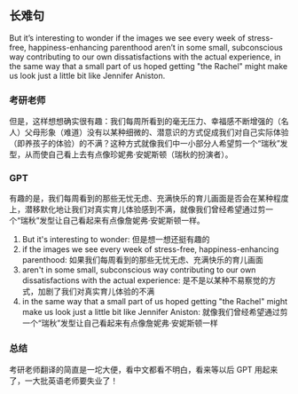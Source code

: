 ## 长难句

But it’s interesting to wonder if the images we see every week of stress-free, happiness-enhancing parenthood aren’t in some small, subconscious way contributing to our own dissatisfactions with the actual experience, in the same way that a small part of us hoped getting "the Rachel" might make us look just a little bit like Jennifer Aniston.

### 考研老师

但是，这样想想确实很有趣：我们每周所看到的毫无压力、幸福感不断增强的（名人）父母形象（难道）没有以某种细微的、潜意识的方式促成我们对自己实际体验（即养孩子的体验）的不满？这种方式就像我们中一小部分人希望剪一个“瑞秋”发型，从而使自己看上去有点像珍妮弗·安妮斯顿（瑞秋的扮演者）。

### GPT 

有趣的是，我们每周看到的那些无忧无虑、充满快乐的育儿画面是否会在某种程度上，潜移默化地让我们对真实育儿体验感到不满，就像我们曾经希望通过剪一个“瑞秋”发型让自己看起来有点像詹妮弗·安妮斯顿一样。  

1. But it's interesting to wonder: 但是想一想还挺有趣的  
2. if the images we see every week of stress-free, happiness-enhancing parenthood: 如果我们每周看到的那些无忧无虑、充满快乐的育儿画面  
3. aren't in some small, subconscious way contributing to our own dissatisfactions with the actual experience: 是不是以某种不易察觉的方式，加剧了我们对真实育儿体验的不满  
4. in the same way that a small part of us hoped getting "the Rachel" might make us look just a little bit like Jennifer Aniston: 就像我们曾经希望通过剪一个“瑞秋”发型让自己看起来有点像詹妮弗·安妮斯顿一样

### 总结

考研老师翻译的简直是一坨大便，看中文都看不明白，看来等以后 GPT 用起来了，一大批英语老师要失业了！